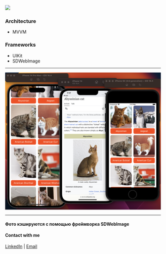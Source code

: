 <img src="https://img.shields.io/badge/Swift-UIKit-success">

### Architecture
- MVVM
### Frameworks
- UIKit
- SDWebImage

---

<p align="center">
      <img src="https://github.com/ThugiOS/TestWithCatList/blob/main/media/cats.png" width="1024">
</p>

---

#### Фото кэшируются с помощью фреймворка SDWebImage
<!--<p align="center">-->
<!--      <img src="https://github.com/ThugiOS/TestWithCatList/blob/main/media/screen.gif" width="1024"><img -->
<!--</p>-->

#### Contact with me
[LinkedIn](https://www.linkedin.com/in/artem-swift/) | [Email](mailto:artem.ios.nikitin@gmail.com "artem.ios.nikitin@gmail.com")
